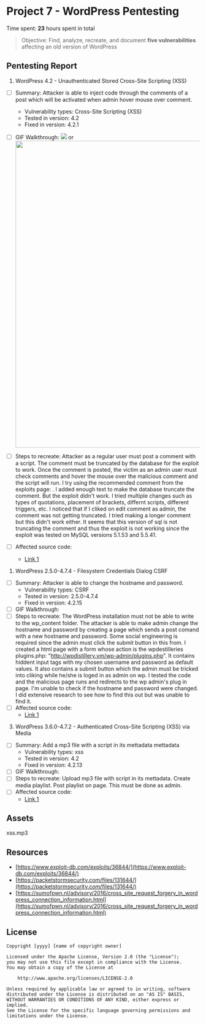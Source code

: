 # Project 7 - WordPress Pentesting

Time spent: **23** hours spent in total

> Objective: Find, analyze, recreate, and document **five vulnerabilities** affecting an old version of WordPress

## Pentesting Report

1. WordPress 4.2 - Unauthenticated Stored Cross-Site Scripting (XSS)
  - [ ] Summary: Attacker is able to inject code through the comments of a post which will be activated when admin hover mouse over comment.
    - Vulnerability types: Cross-Site Scripting (XSS)
    - Tested in version: 4.2
    - Fixed in version: 4.2.1
  - [ ] GIF Walkthrough: 
  ![](https://i.imgur.com/GjoJS3H.gifv) or <img src="https://i.imgur.com/GjoJS3H.gifv" width="800">

  - [ ] Steps to recreate: Attacker as a regular user must post a comment with a script. The comment must be truncated by the database for the exploit to work. Once the comment is posted, the victim as an admin user must check comments and hover the mouse over the malicious comment and the script will run. I try using the recommended comment from the exploits page: <a title='x onmouseover=alert(unescape(/hello%20world/.source)) style=position:absolute;left:0;top:0;width:5000px;height:5000px  AAAAAAAAAAAA...[64 kb]..AAA'></a>. I added enough text to make the database truncate the comment. But the exploit didn't work. I tried multiple changes such as types of quotations, placement of brackets, differnt scripts, different triggers, etc. I noticed that if I cliked on edit comment as admin, the comment was not getting truncated. I tried making a longer comment but this didn't work either. It seems that this version of sql is not truncating the comment and thus the exploit is not working since the exploit was tested on MySQL versions 5.1.53 and 5.5.41.
  - [ ] Affected source code:
    - [Link 1](https://core.trac.wordpress.org/browser/trunk/src/wp-admin/comment.php)


1. WordPress 2.5.0-4.7.4 - Filesystem Credentials Dialog CSRF
  - [ ] Summary: Attacker is able to change the hostname and password.
    - Vulnerability types: CSRF
    - Tested in version: 2.5.0-4.7.4
    - Fixed in version: 4.2.15
  - [ ] GIF Walkthrough: 
  - [ ] Steps to recreate: The WordPress installation must not be able to write to the wp_content folder. The attacker is able to make admin change the hostname and password by creating a page which sends a post comand with a new hostname and password. Some social engineering is required since the admin must click the submit button in this from. I created a html page with a form whose action is the wpdestilleries plugins.php: "http://wpdistillery.vm/wp-admin/plugins.php". It contains hiddent input tags with my chosen username and password as default values. It also contains a submit button which the admin must be tricked into cliking while he/she is loged in as admin on wp. I tested the code and the malicious page runs and redirects to the wp admin's plug in page. I'm unable to check if the hostname and password were changed. I did extensive research to see how to find this out but was unable to find it.
  - [ ] Affected source code:
    - [Link 1](https://core.trac.wordpress.org/browser/tags/version/src/source_file.php)
3. WordPress 3.6.0-4.7.2 - Authenticated Cross-Site Scripting (XSS) via Media
  - [ ] Summary: Add a mp3 file with a script in its mettadata mettadata 
    - Vulnerability types: xss
    - Tested in version: 4.2
    - Fixed in version: 4.2.13
  - [ ] GIF Walkthrough: 
  - [ ] Steps to recreate: Upload mp3 file with script in its mettadata. Create media playlist. Post playlist on page. This must be done as admin.
  - [ ] Affected source code:
    - [Link 1](https://core.trac.wordpress.org/browser/tags/version/src/source_file.php)

## Assets

xss.mp3

## Resources

- [https://www.exploit-db.com/exploits/36844/](https://www.exploit-db.com/exploits/36844/)
- [https://packetstormsecurity.com/files/131644/](https://packetstormsecurity.com/files/131644/)
- [https://sumofpwn.nl/advisory/2016/cross_site_request_forgery_in_wordpress_connection_information.html](https://sumofpwn.nl/advisory/2016/cross_site_request_forgery_in_wordpress_connection_information.html)



## License

    Copyright [yyyy] [name of copyright owner]

    Licensed under the Apache License, Version 2.0 (the "License");
    you may not use this file except in compliance with the License.
    You may obtain a copy of the License at

        http://www.apache.org/licenses/LICENSE-2.0

    Unless required by applicable law or agreed to in writing, software
    distributed under the License is distributed on an "AS IS" BASIS,
    WITHOUT WARRANTIES OR CONDITIONS OF ANY KIND, either express or implied.
    See the License for the specific language governing permissions and
    limitations under the License.
